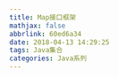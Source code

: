 ```yaml
---
title: Map接口框架
mathjax: false
abbrlink: 60ed6a34
date: 2018-04-13 14:29:25
tags: Java集合
categories: Java系列
---
```

